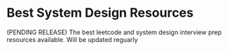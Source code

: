 # Best System Design Resources

(PENDING RELEASE) The best leetcode and system design interview prep resources available. Will be updated reguarly
